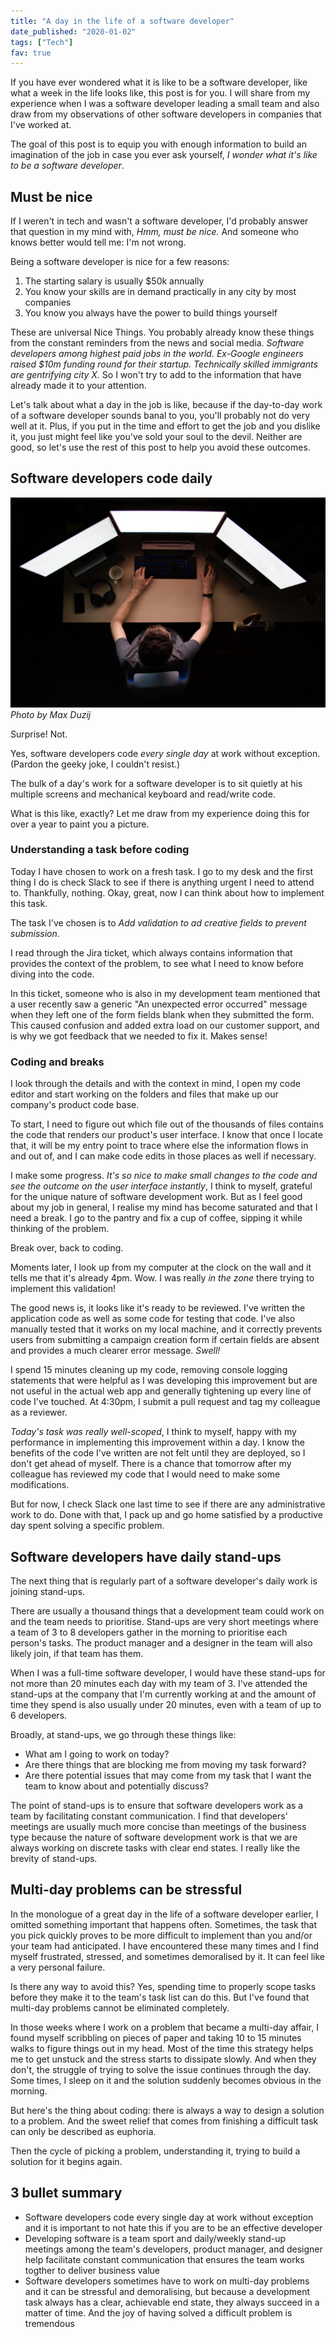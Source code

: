 ```yaml
---
title: "A day in the life of a software developer"
date_published: "2020-01-02"
tags: ["Tech"]
fav: true
---
```


If you have ever wondered what it is like to be a software developer, like what a week in the life looks like, this post is for you. I will share from my experience when I was a software developer leading a small team and also draw from my observations of other software developers in companies that I've worked at.

The goal of this post is to equip you with enough information to build an imagination of the job in case you ever ask yourself, _I wonder what it's like to be a software developer_.

## Must be nice

If I weren't in tech and wasn't a software developer, I'd probably answer that question in my mind with, _Hmm, must be nice._ And someone who knows better would tell me: I'm not wrong.

Being a software developer is nice for a few reasons:

1. The starting salary is usually $50k annually
2. You know your skills are in demand practically in any city by most companies
3. You know you always have the power to build things yourself

These are universal Nice Things. You probably already know these things from the constant reminders from the news and social media. _Software developers among highest paid jobs in the world. Ex-Google engineers raised $10m funding round for their startup. Technically skilled immigrants are gentrifying city X._ So I won't try to add to the information that have already made it to your attention.

Let's talk about what a day in the job is like, because if the day-to-day work of a software developer sounds banal to you, you'll probably not do very well at it. Plus, if you put in the time and effort to get the job and you dislike it, you just might feel like you've sold your soul to the devil. Neither are good, so let's use the rest of this post to help you avoid these outcomes.

## Software developers code daily

![a software developer typically uses many screens to maximise screen real estate!](images/a-day-in-the-life-of-a-software-developer-nick-ang-blog.jpg)
_Photo by Max Duzij_

Surprise! Not.

Yes, software developers code _every single day_ at work without exception. (Pardon the geeky joke, I couldn't resist.)

The bulk of a day's work for a software developer is to sit quietly at his multiple screens and mechanical keyboard and read/write code.

What is this like, exactly? Let me draw from my experience doing this for over a year to paint you a picture.

### Understanding a task before coding

Today I have chosen to work on a fresh task. I go to my desk and the first thing I do is check Slack to see if there is anything urgent I need to attend to. Thankfully, nothing. Okay, great, now I can think about how to implement this task.

The task I've chosen is to _Add validation to ad creative fields to prevent submission_.

I read through the Jira ticket, which always contains information that provides the context of the problem, to see what I need to know before diving into the code.

In this ticket, someone who is also in my development team mentioned that a user recently saw a generic "An unexpected error occurred" message when they left one of the form fields blank when they submitted the form. This caused confusion and added extra load on our customer support, and is why we got feedback that we needed to fix it. Makes sense!

### Coding and breaks

I look through the details and with the context in mind, I open my code editor and start working on the folders and files that make up our company's product code base.

To start, I need to figure out which file out of the thousands of files contains the code that renders our product's user interface. I know that once I locate that, it will be my entry point to trace where else the information flows in and out of, and I can make code edits in those places as well if necessary.

I make some progress. _It's so nice to make small changes to the code and see the outcome on the user interface instantly_, I think to myself, grateful for the unique nature of software development work. But as I feel good about my job in general, I realise my mind has become saturated and that I need a break. I go to the pantry and fix a cup of coffee, sipping it while thinking of the problem.

Break over, back to coding.

Moments later, I look up from my computer at the clock on the wall and it tells me that it's already 4pm. Wow. I was really _in the zone_ there trying to implement this validation!

The good news is, it looks like it's ready to be reviewed. I've written the application code as well as some code for testing that code. I've also manually tested that it works on my local machine, and it correctly prevents users from submitting a campaign creation form if certain fields are absent and provides a much clearer error message. _Swell!_

I spend 15 minutes cleaning up my code, removing console logging statements that were helpful as I was developing this improvement but are not useful in the actual web app and generally tightening up every line of code I've touched. At 4:30pm, I submit a pull request and tag my colleague as a reviewer.

_Today's task was really well-scoped_, I think to myself, happy with my performance in implementing this improvement within a day. I know the benefits of the code I've written are not felt until they are deployed, so I don't get ahead of myself. There is a chance that tomorrow after my colleague has reviewed my code that I would need to make some modifications.

But for now, I check Slack one last time to see if there are any administrative work to do. Done with that, I pack up and go home satisfied by a productive day spent solving a specific problem.

## Software developers have daily stand-ups

The next thing that is regularly part of a software developer's daily work is joining stand-ups.

There are usually a thousand things that a development team could work on and the team needs to prioritise. Stand-ups are very short meetings where a team of 3 to 8 developers gather in the morning to prioritise each person's tasks. The product manager and a designer in the team will also likely join, if that team has them.

When I was a full-time software developer, I would have these stand-ups for not more than 20 minutes each day with my team of 3. I've attended the stand-ups at the company that I'm currently working at and the amount of time they spend is also usually under 20 minutes, even with a team of up to 6 developers.

Broadly, at stand-ups, we go through these things like:

- What am I going to work on today?
- Are there things that are blocking me from moving my task forward?
- Are there potential issues that may come from my task that I want the team to know about and potentially discuss?

The point of stand-ups is to ensure that software developers work as a team by facilitating constant communication. I find that developers' meetings are usually much more concise than meetings of the business type because the nature of software development work is that we are always working on discrete tasks with clear end states. I really like the brevity of stand-ups.

## Multi-day problems can be stressful

In the monologue of a great day in the life of a software developer earlier, I omitted something important that happens often. Sometimes, the task that you pick quickly proves to be more difficult to implement than you and/or your team had anticipated. I have encountered these many times and I find myself frustrated, stressed, and sometimes demoralised by it. It can feel like a very personal failure.

Is there any way to avoid this? Yes, spending time to properly scope tasks before they make it to the team's task list can do this. But I've found that multi-day problems cannot be eliminated completely.

In those weeks where I work on a problem that became a multi-day affair, I found myself scribbling on pieces of paper and taking 10 to 15 minutes walks to figure things out in my head. Most of the time this strategy helps me to get unstuck and the stress starts to dissipate slowly. And when they don't, the struggle of trying to solve the issue continues through the day. Some times, I sleep on it and the solution suddenly becomes obvious in the morning.

But here's the thing about coding: there is always a way to design a solution to a problem. And the sweet relief that comes from finishing a difficult task can only be described as euphoria.

Then the cycle of picking a problem, understanding it, trying to build a solution for it begins again.

## 3 bullet summary

- Software developers code every single day at work without exception and it is important to not hate this if you are to be an effective developer
- Developing software is a team sport and daily/weekly stand-up meetings among the team's developers, product manager, and designer help facilitate constant communication that ensures the team works togther to deliver business value
- Software developers sometimes have to work on multi-day problems and it can be stressful and demoralising, but because a development task always has a clear, achievable end state, they always succeed in a matter of time. And the joy of having solved a difficult problem is tremendous

